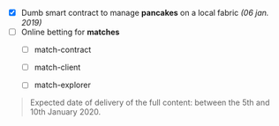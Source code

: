 - [x] Dumb smart contract to manage **pancakes** on a local fabric *(06 jan. 2019)*
- [ ] Online betting for **matches**
  - [ ] match-contract
  - [ ] match-client
  - [ ] match-explorer



>  Expected date of delivery of the full content: between the 5th and 10th January 2020.